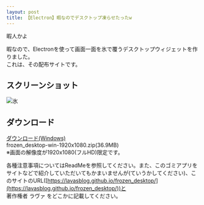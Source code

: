 ```yaml
---
layout: post
title: 【Electron】暇なのでデスクトップ凍らせたったw
---
```


暇人かよ

暇なので、Electronを使って画面一面を氷で覆うデスクトップウィジェットを作りました。  
これは、その配布サイトです。
 
## スクリーンショット
 
![氷](https://i.imgur.com/8J1QheO.png)
 
## ダウンロード
 
[ダウンロード(Windows)](https://dl.dropboxusercontent.com/s/lnjsdyzgpu6gkz0/frozen_desktop-win-1920x1080.zip)  
 frozen_desktop-win-1920x1080.zip(36.9MB)  
※画面の解像度が1920x1080(フルHD)限定です。
 
 各種注意事項についてはReadMeを参照してください。また、このゴミアプリをサイトなどで紹介していただいてもかまいませんが(ていうかしてください)、このサイトのURL([https://lavasblog.github.io/frozen_desktop/](https://lavasblog.github.io/frozen_desktop/))と  
 著作権者 ラヴァ をどこかに記載してください。
